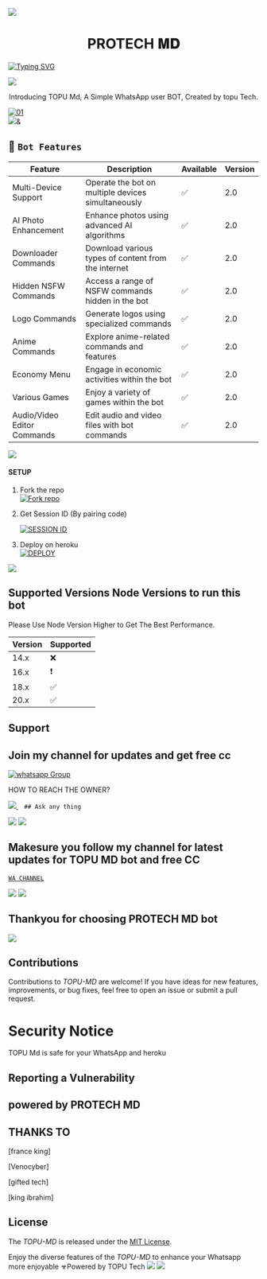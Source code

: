 
<a><img src='https://i.imgur.com/LyHic3i.gif'/></a>
 <h1 align="center"> PROTECH 𝚳𝐃 </h1>
      
[![Typing SVG](https://readme-typing-svg.herokuapp.com?font=Rockstar-ExtraBold&color=blue&lines=𝗔𝗠+TOPU+𝗠𝗗+𝗖𝗥𝗘𝗔𝗧𝗘𝗗+𝗕𝗬+TOPUDMH)](https://git.io/typing-svg)

<a><img src='https://files.catbox.moe/s7spg1.jpeg'/></a>
 
<p align="center"> Introducing TOPU Md, A Simple WhatsApp user BOT, Created by topu Tech.
</p>

  <a href="https://ibb.co/N6NMDtn"><img src="https://files.catbox.moe/s7spg1.jpeg" alt="01" border="0" /></a>                     
<a><img src='https://i.imgur.com/LyHic3i.gif'/>&</a>
 ## 🚀 `Bot Features`
| Feature                          | Description                                             | Available    | Version    |
| ---------------------------------| ------------------------------------------------------- | ------------ | ---------- |
| Multi-Device Support             | Operate the bot on multiple devices simultaneously     | ✅           | 2.0        |
| AI Photo Enhancement             | Enhance photos using advanced AI algorithms            | ✅           | 2.0        |
| Downloader Commands              | Download various types of content from the internet     | ✅           | 2.0        |
| Hidden NSFW Commands             | Access a range of NSFW commands hidden in the bot       | ✅           | 2.0        |
| Logo Commands                    | Generate logos using specialized commands               | ✅           | 2.0        |
| Anime Commands                   | Explore anime-related commands and features              | ✅           | 2.0        |
| Economy Menu                     | Engage in economic activities within the bot            | ✅           | 2.0        |
| Various Games                    | Enjoy a variety of games within the bot                 | ✅           | 2.0        |
| Audio/Video Editor Commands      | Edit audio and video files with bot commands            | ✅           | 2.0        |



<a><img src='https://i.imgur.com/LyHic3i.gif'/></a>


#### SETUP

1. Fork the repo
    <br>
<a href='https://github.com/Bot-tezt/Topu-pro/fork' target="_blank"><img alt='Fork repo' src='https://img.shields.io/badge/Fork Repo-100000?style=for-the-badge&logo=scan&logoColor=white&labelColor=black&color=black'/></a>



2. Get Session ID (By pairing code)
   > 
     <a href='https://topu-scan-pair.onrender.com/pair' target="_blank"><img alt='SESSION ID' src='https://img.shields.io/badge/Session_id-100000?style=for-the-badge&logo=scan&logoColor=white&labelColor=black&color=black'/></a>


3. Deploy on heroku
    <br>
<a href='https://dashboard.heroku.com/new?template=https://github.com/Toputech/Topu-ai' target="_blank"><img alt='DEPLOY' src='https://img.shields.io/badge/DEPLOY-100000?style=for-the-badge&logo=scan&logoColor=white&labelColor=black&color=black'/></a>

<a><img src='https://i.imgur.com/LyHic3i.gif'/></a>

   
## Supported Versions Node Versions to run this bot

Please Use Node Version Higher to Get The Best Performance.

| Version | Supported          |
| ------- | ------------------ |
| 14.x   | :x: |
| 16.x   | ❗                |
| 18.x   | :white_check_mark: |
| 20.x   | ✅                |

## Support 
## Join my channel for updates and get free cc
<a href="https://whatsapp.com/channel/0029VaeRrcnADTOKzivM0S1r" target="_blank">
    <img alt="whatsapp Group" src="https://img.shields.io/badge/ Whatsapp Support Channel -25D366?style=for-the-badge&logo=whatsapp&logoColor=white" />
  </a>
</p>


HOW TO REACH THE OWNER? 
 
   
   <a href="https://wa.me+237673805208">
    <img src="https://img.shields.io/badge/WhatsApp-25D366?style=for-the-badge&logo=whatsapp&logoColor=white" />
  </a>&nbsp;&nbsp;
   <a

    ## Ask any thing
<a><img src='https://i.imgur.com/LyHic3i.gif'/></a>
<a><img src='https://i.imgur.com/LyHic3i.gif'/></a>



## Makesure you follow my channel for latest updates for TOPU MD bot and free CC
 [`WA CHANNEL`](https://whatsapp.com/channel/0029VaeRrcnADTOKzivM0S1r)



<a><img src='https://i.imgur.com/LyHic3i.gif'/></a>
<a><img src='https://i.imgur.com/LyHic3i.gif'/></a>
   
   
## Thankyou for choosing PROTECH MD bot 


<a><img src='https://i.imgur.com/LyHic3i.gif'/></a>

## Contributions


Contributions to *TOPU-MD* are welcome! If you have ideas for new features, improvements, or bug fixes, feel free to open an issue or submit a pull request.

# Security Notice
TOPU Md is safe for your WhatsApp and heroku

## Reporting a Vulnerability


## powered by PROTECH MD


## THANKS TO
[france king]

[Venocyber]

[gifted tech]

[king ibrahim]

## License


The *TOPU-MD* is released under the [MIT License](https://opensource.org/licenses/MIT).

Enjoy the diverse features of the *TOPU-MD*  to enhance your Whatsapp more enjoyable
☣Powered by TOPU Tech
<a><img src='https://i.imgur.com/LyHic3i.gif'/></a>
<a><img src='https://i.imgur.com/LyHic3i.gif'/></a>
